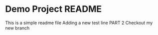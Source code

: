 # Demo Project README 

This is a simple readme file 
Adding a new test line PART 2
Checkout my new branch